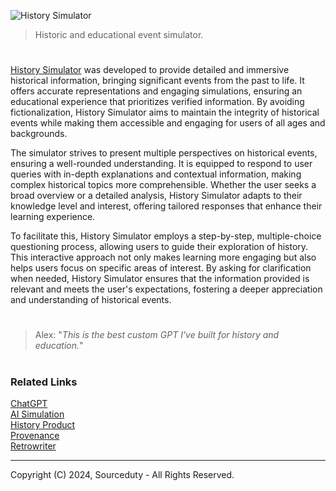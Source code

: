 ![History Simulator](https://github.com/user-attachments/assets/2d920885-9140-48fe-8224-38c17a85ac91)

> Historic and educational event simulator.

#

[History Simulator](https://chatgpt.com/g/g-McuiABaZf-history-simulator) was developed to provide detailed and immersive historical information, bringing significant events from the past to life. It offers accurate representations and engaging simulations, ensuring an educational experience that prioritizes verified information. By avoiding fictionalization, History Simulator aims to maintain the integrity of historical events while making them accessible and engaging for users of all ages and backgrounds.

The simulator strives to present multiple perspectives on historical events, ensuring a well-rounded understanding. It is equipped to respond to user queries with in-depth explanations and contextual information, making complex historical topics more comprehensible. Whether the user seeks a broad overview or a detailed analysis, History Simulator adapts to their knowledge level and interest, offering tailored responses that enhance their learning experience.

To facilitate this, History Simulator employs a step-by-step, multiple-choice questioning process, allowing users to guide their exploration of history. This interactive approach not only makes learning more engaging but also helps users focus on specific areas of interest. By asking for clarification when needed, History Simulator ensures that the information provided is relevant and meets the user's expectations, fostering a deeper appreciation and understanding of historical events.

#

> Alex: "*This is the best custom GPT I've built for history and education.*"

#
### Related Links

[ChatGPT](https://github.com/sourceduty/ChatGPT)
<br>
[AI Simulation](https://github.com/sourceduty/AI_Simulation)
<br>
[History Product](https://github.com/sourceduty/History_Product)
<br>
[Provenance](https://github.com/sourceduty/Provenance)
<br>
[Retrowriter](https://github.com/sourceduty/Retrowriter)

***
Copyright (C) 2024, Sourceduty - All Rights Reserved.
